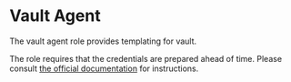# Vault Agent

The vault agent role provides templating for vault.

The role requires that the credentials are prepared ahead of time.
Please consult [the official documentation](https://developer.hashicorp.com/vault/docs/agent-and-proxy/autoauth) for instructions.
